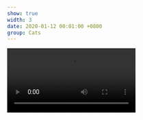 ```yaml
---
show: true
width: 3
date: 2020-01-12 00:01:00 +0800
group: Cats
---
```

<video controls class="w-100 rounded">
  <source src="{{ '/assets/images/cat/catvid2.mp4' | relative_url }}" type="video/mp4">
</video>